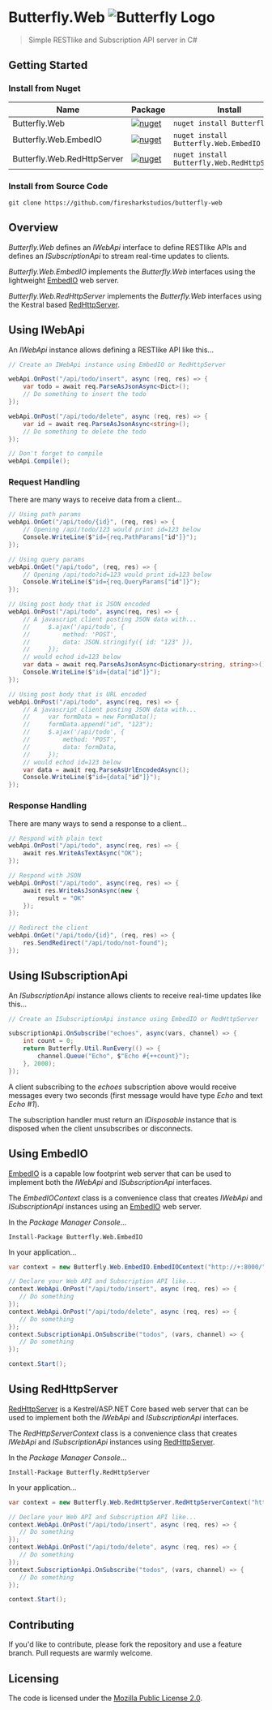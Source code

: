 # Butterfly.Web ![Butterfly Logo](https://raw.githubusercontent.com/firesharkstudios/Butterfly/master/img/logo-40x40.png) 

> Simple RESTlike and Subscription API server in C#

## Getting Started

### Install from Nuget

| Name | Package | Install |
| --- | --- | --- |
| Butterfly.Web | [![nuget](https://img.shields.io/nuget/v/Butterfly.Web.svg)](https://www.nuget.org/packages/Butterfly.Web/) | `nuget install Butterfly.Web` |
| Butterfly.Web.EmbedIO | [![nuget](https://img.shields.io/nuget/v/Butterfly.Web.EmbedIO.svg)](https://www.nuget.org/packages/Butterfly.Web.EmbedIO/) | `nuget install Butterfly.Web.EmbedIO` |
| Butterfly.Web.RedHttpServer | [![nuget](https://img.shields.io/nuget/v/Butterfly.Web.RedHttpServer.svg)](https://www.nuget.org/packages/Butterfly.Web.RedHttpServer/) | `nuget install Butterfly.Web.RedHttpServer` |

### Install from Source Code

```git clone https://github.com/firesharkstudios/butterfly-web```

## Overview

*Butterfly.Web* defines an *IWebApi* interface to define RESTlike APIs and defines an *ISubscriptionApi* to stream real-time updates to clients.

*Butterfly.Web.EmbedIO* implements the *Butterfly.Web* interfaces using the lightweight [EmbedIO](https://github.com/unosquare/embedio) web server.

*Butterfly.Web.RedHttpServer* implements the *Butterfly.Web* interfaces using the Kestral based [RedHttpServer](https://github.com/RedHttp/Red).
 
## Using IWebApi

An *IWebApi* instance allows defining a RESTlike API like this...

```cs
// Create an IWebApi instance using EmbedIO or RedHttpServer

webApi.OnPost("/api/todo/insert", async (req, res) => {
    var todo = await req.ParseAsJsonAsync<Dict>();
    // Do something to insert the todo
});

webApi.OnPost("/api/todo/delete", async (req, res) => {
    var id = await req.ParseAsJsonAsync<string>();
    // Do something to delete the todo
});

// Don't forget to compile
webApi.Compile();
```

### Request Handling

There are many ways to receive data from a client...

```cs
// Using path params
webApi.OnGet("/api/todo/{id}", (req, res) => {
    // Opening /api/todo/123 would print id=123 below
    Console.WriteLine($"id={req.PathParams["id"]}");
});

// Using query params
webApi.OnGet("/api/todo", (req, res) => {
    // Opening /api/todo?id=123 would print id=123 below
    Console.WriteLine($"id={req.QueryParams["id"]}");
});

// Using post body that is JSON encoded
webApi.OnPost("/api/todo", async(req, res) => {
    // A javascript client posting JSON data with...
    //     $.ajax('/api/todo', {
    //         method: 'POST',
    //         data: JSON.stringify({ id: "123" }),
    //     });
    // would echod id=123 below
    var data = await req.ParseAsJsonAsync<Dictionary<string, string>>();
    Console.WriteLine($"id={data["id"]}");
});

// Using post body that is URL encoded
webApi.OnPost("/api/todo", async(req, res) => {
    // A javascript client posting JSON data with...
    //     var formData = new FormData();
    //     formData.append("id", "123");
    //     $.ajax('/api/todo', {
    //         method: 'POST',
    //         data: formData,
    //     });
    // would echod id=123 below
    var data = await req.ParseAsUrlEncodedAsync();
    Console.WriteLine($"id={data["id"]}");
});
```

### Response Handling

There are many ways to send a response to a client...

```cs
// Respond with plain text
webApi.OnPost("/api/todo", async(req, res) => {
    await res.WriteAsTextAsync("OK");
});

// Respond with JSON
webApi.OnPost("/api/todo", async(req, res) => {
    await res.WriteAsJsonAsync(new {
        result = "OK"
    });
});

// Redirect the client
webApi.OnGet("/api/todo/{id}", (req, res) => {
    res.SendRedirect("/api/todo/not-found");
});
```

## Using ISubscriptionApi

An *ISubscriptionApi* instance allows clients to receive real-time updates like this...

```cs
// Create an ISubscriptionApi instance using EmbedIO or RedHttpServer

subscriptionApi.OnSubscribe("echoes", async(vars, channel) => {
    int count = 0;
    return Butterfly.Util.RunEvery(() => {
        channel.Queue("Echo", $"Echo #{++count}");
    }, 2000);
});
```

A client subscribing to the *echoes* subscription above would receive messages every two seconds (first message would have type *Echo* and text *Echo #1*).

The subscription handler must return an *IDisposable* instance that is disposed when the client unsubscribes or disconnects.

## Using EmbedIO

[EmbedIO](https://github.com/unosquare/embedio) is a capable low footprint web server that can be used to implement both the *IWebApi* and *ISubscriptionApi* interfaces. 

The *EmbedIOContext* class is a convenience class that creates *IWebApi* and *ISubscriptionApi* instances using an [EmbedIO](https://github.com/unosquare/embedio) web server.

In the *Package Manager Console*...

```
Install-Package Butterfly.Web.EmbedIO
```

In your application...

```csharp
var context = new Butterfly.Web.EmbedIO.EmbedIOContext("http://+:8000/");

// Declare your Web API and Subscription API like...
context.WebApi.OnPost("/api/todo/insert", async (req, res) => {
   // Do something
});
context.WebApi.OnPost("/api/todo/delete", async (req, res) => {
   // Do something
});
context.SubscriptionApi.OnSubscribe("todos", (vars, channel) => {
   // Do something
});

context.Start();
```

## Using RedHttpServer

[RedHttpServer](https://github.com/rosenbjerg/Red) is a Kestrel/ASP.NET Core based web server that can be used to implement both the *IWebApi* and *ISubscriptionApi* interfaces. 

The *RedHttpServerContext* class is a convenience class that creates *IWebApi* and *ISubscriptionApi* instances using [RedHttpServer](https://github.com/rosenbjerg/Red).

In the *Package Manager Console*...

```
Install-Package Butterfly.RedHttpServer
```

In your application...

```csharp
var context = new Butterfly.Web.RedHttpServer.RedHttpServerContext("http://+:8000/");

// Declare your Web API and Subscription API like...
context.WebApi.OnPost("/api/todo/insert", async (req, res) => {
   // Do something
});
context.WebApi.OnPost("/api/todo/delete", async (req, res) => {
   // Do something
});
context.SubscriptionApi.OnSubscribe("todos", (vars, channel) => {
   // Do something
});

context.Start();
```

## Contributing

If you'd like to contribute, please fork the repository and use a feature
branch. Pull requests are warmly welcome.

## Licensing

The code is licensed under the [Mozilla Public License 2.0](http://mozilla.org/MPL/2.0/).